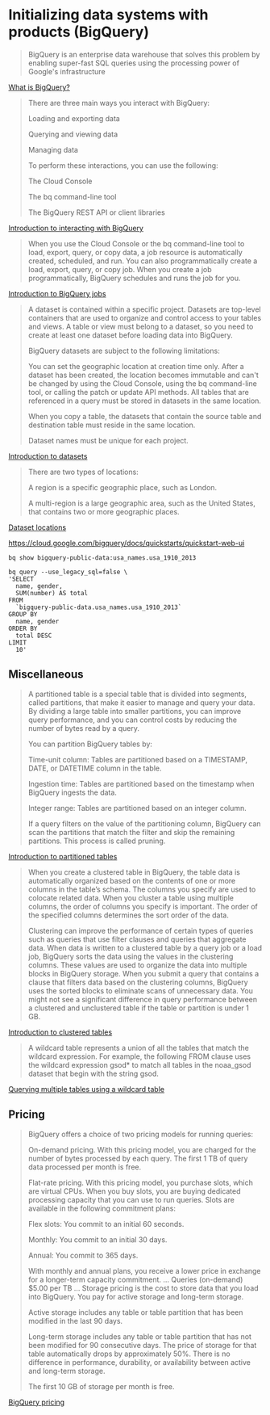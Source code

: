 # Initializing data systems with products (BigQuery)

> BigQuery is an enterprise data warehouse that solves this problem by enabling super-fast SQL queries using the processing power of Google's infrastructure

[What is BigQuery?](https://cloud.google.com/bigquery/docs/introduction)

> There are three main ways you interact with BigQuery:
>
> Loading and exporting data
>
> Querying and viewing data
>
> Managing data
>
> To perform these interactions, you can use the following:
>
> The Cloud Console
>
> The bq command-line tool
>
> The BigQuery REST API or client libraries

[Introduction to interacting with BigQuery](https://cloud.google.com/bigquery/docs/interacting-with-bigquery)

> When you use the Cloud Console or the bq command-line tool to load, export, query, or copy data, a job resource is automatically created, scheduled, and run. You can also programmatically create a load, export, query, or copy job. When you create a job programmatically, BigQuery schedules and runs the job for you.

[Introduction to BigQuery jobs](https://cloud.google.com/bigquery/docs/jobs-overview)

> A dataset is contained within a specific project. Datasets are top-level containers that are used to organize and control access to your tables and views. A table or view must belong to a dataset, so you need to create at least one dataset before loading data into BigQuery.
> 
> BigQuery datasets are subject to the following limitations:
> 
> You can set the geographic location at creation time only. After a dataset has been created, the location becomes immutable and can't be changed by using the Cloud Console, using the bq command-line tool, or calling the patch or update API methods.
All tables that are referenced in a query must be stored in datasets in the same location.
> 
> When you copy a table, the datasets that contain the source table and destination table must reside in the same location.
> 
> Dataset names must be unique for each project.

[Introduction to datasets](https://cloud.google.com/bigquery/docs/datasets-intro)

> There are two types of locations:
> 
> A region is a specific geographic place, such as London.
>
> A multi-region is a large geographic area, such as the United States, that contains two or more geographic places.

[Dataset locations](https://cloud.google.com/bigquery/docs/locations)

https://cloud.google.com/bigquery/docs/quickstarts/quickstart-web-ui

```
bq show bigquery-public-data:usa_names.usa_1910_2013
```

```
bq query --use_legacy_sql=false \
'SELECT
  name, gender,
  SUM(number) AS total
FROM
  `bigquery-public-data.usa_names.usa_1910_2013`
GROUP BY
  name, gender
ORDER BY
  total DESC
LIMIT
  10'
```

## Miscellaneous

> A partitioned table is a special table that is divided into segments, called partitions, that make it easier to manage and query your data. By dividing a large table into smaller partitions, you can improve query performance, and you can control costs by reducing the number of bytes read by a query.
> 
> You can partition BigQuery tables by:
>
> Time-unit column: Tables are partitioned based on a TIMESTAMP, DATE, or DATETIME column in the table.
>
> Ingestion time: Tables are partitioned based on the timestamp when BigQuery ingests the data.
>
> Integer range: Tables are partitioned based on an integer column.
>
> If a query filters on the value of the partitioning column, BigQuery can scan the partitions that match the filter and skip the remaining partitions. This process is called pruning.

[Introduction to partitioned tables](https://cloud.google.com/bigquery/docs/partitioned-tables)

> When you create a clustered table in BigQuery, the table data is automatically organized based on the contents of one or more columns in the table’s schema. The columns you specify are used to colocate related data. When you cluster a table using multiple columns, the order of columns you specify is important. The order of the specified columns determines the sort order of the data.
>
> Clustering can improve the performance of certain types of queries such as queries that use filter clauses and queries that aggregate data. When data is written to a clustered table by a query job or a load job, BigQuery sorts the data using the values in the clustering columns. These values are used to organize the data into multiple blocks in BigQuery storage. When you submit a query that contains a clause that filters data based on the clustering columns, BigQuery uses the sorted blocks to eliminate scans of unnecessary data. You might not see a significant difference in query performance between a clustered and unclustered table if the table or partition is under 1 GB.

[Introduction to clustered tables](https://cloud.google.com/bigquery/docs/clustered-tables)

> A wildcard table represents a union of all the tables that match the wildcard expression. For example, the following FROM clause uses the wildcard expression gsod* to match all tables in the noaa_gsod dataset that begin with the string gsod.

[Querying multiple tables using a wildcard table](https://cloud.google.com/bigquery/docs/querying-wildcard-tables)

## Pricing

> BigQuery offers a choice of two pricing models for running queries:
> 
> On-demand pricing. With this pricing model, you are charged for the number of bytes processed by each query. The first 1 TB of query data processed per month is free.
> 
> Flat-rate pricing. With this pricing model, you purchase slots, which are virtual CPUs. When you buy slots, you are buying dedicated processing capacity that you can use to run queries. Slots are available in the following commitment plans:
> 
> Flex slots: You commit to an initial 60 seconds.
> 
> Monthly: You commit to an initial 30 days.
> 
> Annual: You commit to 365 days.
> 
> With monthly and annual plans, you receive a lower price in exchange for a longer-term capacity commitment.
> ...
> Queries (on-demand) $5.00 per TB
> ...
> Storage pricing is the cost to store data that you load into BigQuery. You pay for active storage and long-term storage.
> 
> Active storage includes any table or table partition that has been modified in the last 90 days.
> 
> Long-term storage includes any table or table partition that has not been modified for 90 consecutive days. The price of storage for that table automatically drops by approximately 50%. There is no difference in performance, durability, or availability between active and long-term storage.
>
> The first 10 GB of storage per month is free.

[BigQuery pricing](https://cloud.google.com/bigquery/pricing)